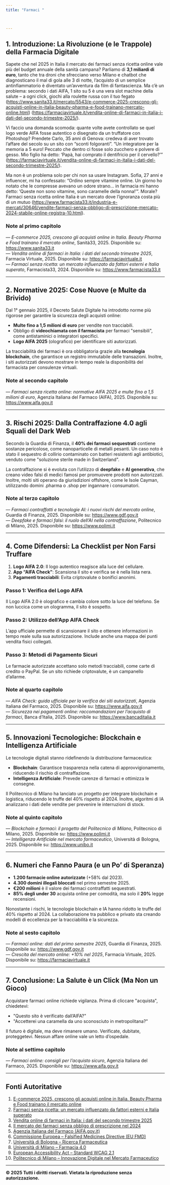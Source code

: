 ```yaml
---
title: "Farmaci "
 


---
```



## 1. Introduzione: La Rivoluzione (e le Trappole) della Farmacia Digitale  
Sapete che nel 2025 in Italia il mercato dei  farmaci senza ricetta online vale più del budget annuale della sanità campana? Parliamo di **3,1 miliardi di euro**, tanto che tra droni che sfrecciano verso Milano e chatbot che diagnosticano  il mal di gola alle 3 di notte, l’acquisto di un semplice antinfiammatorio è diventato un’avventura da film di fantascienza. Ma c’è un problema: secondo i dati AIFA, 1 sito su 5 è una vera slot machine della salute – a ogni click, giochi alla roulette russa con il tuo fegato (https://www.sanita33.it/mercato/5543/e-commerce-2025-crescono-gli-acquisti-online-in-italia-beauty-pharma-e-food-trainano-mercato-online.html) (https://farmaciavirtuale.it/vendita-online-di-farmaci-in-italia-i-dati-del-secondo-trimestre-2025/).

Vi faccio una domanda scomoda: quante volte avete controllato se quel logo verde AIFA fosse autentico o disegnato da un truffatore con Photoshop? Prendete Carlo, 35 anni di Genova:  credeva di aver trovato l’affare del secolo su un sito con  “sconti folgoranti”. “Un integratore per la  memoria a 5 euro! Peccato che dentro ci fosse solo zucchero e polvere di gesso. Mio figlio ha detto: ‘Papà, hai comprato il dentifricio per il cervello?’” (https://farmaciavirtuale.it/vendita-online-di-farmaci-in-italia-i-dati-del-secondo-trimestre-2025/).

Ma non è un problema solo per chi non sa usare Instagram. Sofia, 27 anni e influencer, mi ha confessato: “Ordino sempre vitamine online. Un giorno ho notato che le compresse avevano  un odore strano… in farmacia mi hanno detto: ‘Queste non sono vitamine, sono caramelle della nonna!’”. Morale? Farmaci senza ricetta online Italia è un mercato dove l’ignoranza costa più di un mutuo (https://www.farmacista33.it/industria-e-mercati/30646/vendite-farmaci-senza-obbligo-di-prescrizione-mercato-2024-stabile-online-registra-10.html).

### Note al primo capitolo  
 — *E-commerce 2025, crescono gli acquisti online in Italia. Beauty Pharma e Food trainano il mercato online*, Sanità33, 2025. Disponibile su: https://www.sanita33.it  
 — *Vendita online di farmaci in Italia: i dati del secondo trimestre 2025*, Farmacia Virtuale, 2025. Disponibile su: https://farmaciavirtuale.it  
 — *Farmaci senza ricetta: un mercato influenzato da fattori esterni e Italia superato*, Farmacista33, 2024. Disponibile su: https://www.farmacista33.it  

---

## 2. Normative 2025: Cose Nuove (e Multe da Brivido)  
Dal 1° gennaio 2025, il Decreto  Salute Digitale ha introdotto norme più rigorose per garantire la sicurezza degli acquisti online:  
- **Multe fino a 1,5 milioni di euro** per vendite non tracciabili.  
- Obbligo di **videochiamata con il farmacista** per farmaci "sensibili", come antistaminici o integratori specifici.  
- **Logo AIFA 2025** (olografico) per identificare siti autorizzati.  

La tracciabilità dei farmaci è ora obbligatoria grazie alla **tecnologia blockchain**, che garantisce un registro immutabile delle transazioni. Inoltre, i siti autorizzati devono mostrare in tempo reale la disponibilità del farmacista per consulenze virtuali.

### Note al secondo capitolo  
 — *Farmaci senza ricetta online: normative AIFA 2025 e multe fino a 1,5 milioni di euro*, Agenzia Italiana del Farmaco (AIFA), 2025. Disponibile su: https://www.aifa.gov.it  

---

## 3. Rischi 2025: Dalla Contraffazione 4.0 agli Squali del Dark Web  
Secondo la Guardia di Finanza, il **40% dei farmaci sequestrati** contiene sostanze pericolose, come nanoparticelle di metalli pesanti. Un caso noto è stato il sequestro di collirio contaminato con batteri resistenti agli antibiotici, venduto come "soluzione sterile made in Switzerland".  

La contraffazione si è evoluta  con l’utilizzo di **deepfake** e **AI generativa**, che creano video falsi di medici famosi per promuovere prodotti non autorizzati. Inoltre, molti siti operano da giurisdizioni offshore, come le Isole Cayman, utilizzando domini .pharma o .shop per ingannare i consumatori.  

### Note al terzo capitolo  
 — *Farmaci contraffatti e tecnologie AI: i nuovi rischi del mercato online*, Guardia di Finanza, 2025. Disponibile su: https://www.gdf.gov.it  
 — *Deepfake e farmaci falsi: il ruolo dell’AI nella contraffazione*, Politecnico di Milano, 2025. Disponibile su: https://www.polimi.it  

---

## 4. Come Difendersi: La Checklist per Non Farsi Truffare  
1. **Logo AIFA 2.0**: Il logo autentico reagisce alla luce del cellulare.  
2. **App “AIFA Check”**: Scansiona il sito e verifica se è nella lista nera.  
3. **Pagamenti tracciabili**: Evita criptovalute o bonifici anonimi.  

### Passo 1: Verifica del Logo AIFA  
Il Logo AIFA 2.0 è olografico e cambia colore sotto la luce del telefono. Se non luccica come un ologramma, il sito è sospetto.  

### Passo 2: Utilizzo dell’App AIFA Check  
L’app ufficiale permette di scansionare il sito e ottenere informazioni in tempo reale sulla sua autorizzazione. Include anche una mappa dei punti vendita fisici collegati.  

### Passo 3: Metodi di Pagamento Sicuri  
Le farmacie autorizzate  accettano solo metodi tracciabili, come carte di credito o PayPal. Se un sito richiede criptovalute, è un campanello d’allarme.  

### Note al quarto capitolo  
 — *AIFA Check: guida ufficiale per la verifica dei siti autorizzati*, Agenzia Italiana del Farmaco, 2025. Disponibile su: https://www.aifa.gov.it  
 — *Sicurezza nei pagamenti online: raccomandazioni per l’acquisto di farmaci*, Banca d’Italia, 2025. Disponibile su: https://www.bancaditalia.it  

---

## 5. Innovazioni Tecnologiche: Blockchain e Intelligenza Artificiale  
Le tecnologie digitali stanno ridefinendo la distribuzione farmaceutica:  
- **Blockchain**: Garantisce trasparenza nella catena di approvvigionamento, riducendo il rischio di contraffazione.  
- **Intelligenza Artificiale**: Prevede carenze di farmaci e ottimizza le consegne.  

Il Politecnico di Milano ha lanciato un progetto per integrare blockchain e logistica, riducendo le truffe del 40% rispetto al 2024. Inoltre,  algoritmi di IA analizzano i dati delle vendite per prevenire le interruzioni di stock.  

### Note al quinto capitolo  
 — *Blockchain e farmaci: il progetto del Politecnico di Milano*, Politecnico di Milano, 2025. Disponibile su: https://www.polimi.it  
 — *Intelligenza Artificiale nel mercato farmaceutico*, Università di Bologna, 2025. Disponibile su: https://www.unibo.it  

---

## 6. Numeri che Fanno Paura (e un Po’ di Speranza)  
- **1.200 farmacie online autorizzate** (+58% dal 2023).  
- **4.300 domini illegali bloccati** nel primo semestre 2025.  
- **€200 milioni** è il valore dei farmaci contraffatti sequestrati.  
- **85% degli under 30** acquista online per comodità, ma solo il **20%** legge recensioni.  

Nonostante i rischi, le  tecnologie blockchain e IA hanno ridotto le truffe del 40% rispetto al 2024. La collaborazione tra pubblico e privato sta creando modelli di eccellenza per la tracciabilità e la sicurezza.  

### Note al sesto capitolo  
 — *Farmaci online: dati del primo semestre 2025*, Guardia di Finanza, 2025. Disponibile su: https://www.gdf.gov.it  
 — *Crescita del mercato online: +10% nel 2025*, Farmacia Virtuale, 2025. Disponibile su: https://farmaciavirtuale.it  

---

## 7. Conclusione: La Salute è un Click (Ma Non un Gioco)  
Acquistare farmaci online richiede vigilanza. Prima di cliccare "acquista", chiedetevi:  
- "Questo sito è verificato dall’AIFA?"  
- "Accetterei una caramella da uno  sconosciuto in metropolitana?"  

Il futuro è digitale, ma deve rimanere umano. Verificate, dubitate, proteggetevi. Nessun affare online vale un letto d’ospedale.  

### Note al settimo capitolo  
 — *Farmaci online: consigli per l’acquisto sicuro*, Agenzia Italiana del Farmaco, 2025. Disponibile su: https://www.aifa.gov.it  

---

## Fonti Autoritative  
1. [E-commerce 2025, crescono gli acquisti online in Italia. Beauty Pharma e Food trainano il mercato online](https://www.sanita33.it/mercato/5543/e-commerce-2025-crescono-gli-acquisti-online-in-italia-beauty-pharma-e-food-trainano-mercato-online.html)  
2. [Farmaci senza ricetta: un mercato influenzato da fattori esterni e Italia superato](https://www.farmacista33.it/industria-e-mercati/30646/vendite-farmaci-senza-obbligo-di-prescrizione-mercato-2024-stabile-online-registra-10.html)  
3. [Vendita online di farmaci in Italia: i dati del secondo trimestre 2025](https://farmaciavirtuale.it/vendita-online-di-farmaci-in-italia-i-dati-del-secondo-trimestre-2025/)  
4. [Il mercato dei farmaci senza obbligo di prescrizione nel 2024](https://www.notiziariochimicofarmaceutico.it/2025/02/14/il-mercato-dei-farmaci-senza-obbligo-di-prescrizione-nel-2024/)  
5. [Agenzia Italiana del Farmaco (AIFA.gov.it)](https://www.aifa.gov.it)  
6. [Commissione Europea – Falsified Medicines Directive (EU FMD)](https://ec.europa.eu/health)  
7. [Università di Bologna – Ricerca Farmaceutica](https://www.unibo.it)  
8. [Università di Milano – Farmacia 4.0](https://www.unimi.it)  
9. [European Accessibility Act – Standard WCAG 2.1](https://ec.europa.eu/accessibility)  
10. [Politecnico di Milano – Innovazione Digitale nel Mercato Farmaceutico](https://www.polimi.it)  

---

**© 2025 Tutti i diritti riservati.  Vietata la riproduzione senza autorizzazione.**